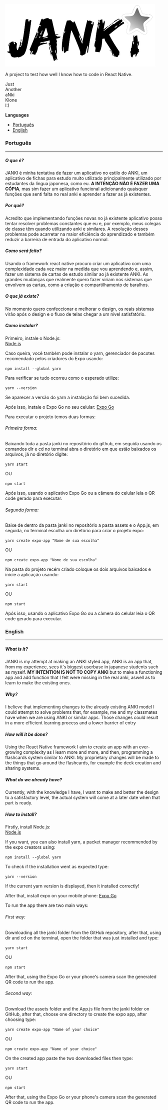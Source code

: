 <img src="janki\assets\logoApp.png" width="480">

A project to test how well I know how to code in React Native.

Just <br>
Another <br>
aNki  <br>
Klone <br>
I:)

**Languages** <br>
- [Português](#português)  <br>
- [English](#english)


### Português
-------------
<h5>O que é?</h5>

JANKI é minha tentativa de fazer um aplicativo no estilo do ANKI, um aplicativo de fichas para estudo muito utilizado
principalmente utilizado por estudantes da língua japonesa, como eu. **A INTENÇÃO NÃO É FAZER UMA CÓPIA**, mas sim
fazer um aplicativo funcional adicionando quaisquer funções que senti falta no real anki e aprender a fazer as já 
existentes.

<h5>Por quê?</h5>

Acredito que implementando funções novas no já existente aplicativo posso tentar resolver problemas constantes que eu e, por exemplo, meus colegas de classe têm quando utilizando anki e similares. A resolução desses problemas pode acarretar na maior eficiência do aprendizado e também reduzir a barreira de entrada do aplicativo normal.

<h5>Como será feito?</h5> 

Usando o framework react native procuro criar um aplicativo com uma complexidade cada vez maior na medida que vou aprendendo e, assim, fazer um sistema de cartas de estudo similar ao já existente ANKI. As grandes mudanças que realmente quero fazer viriam nos sistemas que envolvem as cartas, como a criação e compartilhamento de baralhos.

<h5>O que já existe?</h5>

No momento quero confeccionar e melhorar o design, os reais sistemas virão após o design e o fluxo de telas chegar a um nível satisfatório.

<h5>Como instalar?</h5>

Primeiro, instale o Node.js: <br>
[Node.js](https://nodejs.org) <br>

Caso queira, você também pode instalar o yarn, gerenciador de pacotes recomendado pelos criadores do Expo usando:

`npm install --global yarn`

Para verificar se tudo ocorreu como o esperado utilize: 

`yarn --version`

Se aparecer a versão do yarn a instalação foi bem sucedida.

Após isso, instale o Expo Go no seu celular:
[Expo Go](https://expo.dev/client)

Para executar o projeto temos duas formas:

<h6>Primeira forma:</h6>

Baixando toda a pasta janki no repositório do github, em seguida usando os comandos dir e cd no terminal abra o diretório
em que estão baixados os arquivos, já no diretório digite:

`yarn start`

OU

`npm start`

Após isso, usando o aplicativo Expo Go ou a câmera do celular leia o QR code gerado para executar.

<h6>Segunda forma:</h6>

Baixe de dentro da pasta janki no repositório a pasta assets e o App.js, em seguida, no terminal escolha um diretório para
criar o projeto expo:

`yarn create expo-app "Nome de sua escolha"`

OU 

`npm create expo-app "Nome de sua escolha"`

Na pasta do projeto recém criado coloque os dois arquivos baixados e inicie a aplicação usando: 

`yarn start`

OU

`npm start`

Após isso, usando o aplicativo Expo Go ou a câmera do celular leia o QR code gerado para executar.

### English
-------------

<h5>What is it?</h5>

JANKI is my attempt at making an ANKI styled app, ANKI is an app that, from my experience, sees it's biggest userbase in japanese students such as myself. 
**MY INTENTION IS NOT TO COPY ANKI** but to make a functioning app and add function that I felt were missing in the real anki, aswell as to learn to make the existing ones.

<h5>Why?</h5>

I believe that implementing changes to the already existing ANKI model I could attempt to solve problems that, for example, me and my classmates 
have when we are using ANKI or similar apps. Those changes could result in a more efficient learning process and a lower barrier of entry

<h5>How will it be done?</h5> 

Using the React Native framework I aim to create an app with an ever-growing complexity as I learn more and more, and then, programming a flashcards system 
similar to ANKI. My proprietary changes will be made to the things that go around the flashcards, for example the deck creation and sharing systems.

<h5>What do we already have?</h5>

Currently, with the knowledge I have, I want to make and better the design to a satisfactory level, the actual system will come at a later date when that part is ready.

<h5>How to install?</h5>

Firstly, install Node.js: <br>
[Node.js](https://nodejs.org) <br>

If you want, you can also install yarn, a packet manager recommended by the expo creators using:

`npm install --global yarn`

To check if the installation went as expected type: 

`yarn --version`

If the current yarn version is displayed, then it installed correctly!

After that, install expo on your mobile phone:
[Expo Go](https://expo.dev/client)

To run the app there are two main ways:

<h6>First way:</h6>

Downloading all the janki folder from the GitHub repository, after that, using dir and cd on the terminal, open the folder that was just installed and type:

`yarn start`

OU

`npm start`

After that, using the Expo Go or your phone's camera scan the generated QR code to run the app.

<h6>Second way:</h6>

Download the assets folder and the App.js file from the janki folder on GitHub, after that, choose one directory to create the expo app, after choosing type:

`yarn create expo-app "Name of your choice"`

OU 

`npm create expo-app "Name of your choice"`

On the created app paste the two downloaded files then type: 

`yarn start`

OU

`npm start`

After that, using the Expo Go or your phone's camera scan the generated QR code to run the app.
